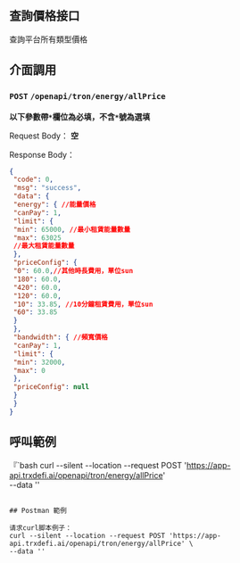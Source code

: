 ## 查詢價格接口
查詢平台所有類型價格

## 介面調用
### `POST` `/openapi/tron/energy/allPrice`
**以下參數帶`*`欄位為必填，不含`*`號為選填**

Request Body：
**空**

Response Body：
```JSON
{
 "code": 0,
 "msg": "success",
 "data": {
 "energy": { //能量價格
 "canPay": 1,
 "limit": {
 "min": 65000, //最小租賃能量數量
 "max": 63025
 //最大租賃能量數量
 },
 "priceConfig": {
 "0": 60.0,//其他時長費用，單位sun
 "180": 60.0,
 "420": 60.0,
 "120": 60.0,
 "10": 33.85, //10分鐘租賃費用，單位sun
 "60": 33.85
 }
 },
 "bandwidth": { //頻寬價格
 "canPay": 1,
 "limit": {
 "min": 32000,
 "max": 0
 },
 "priceConfig": null
 }
 }
}
```

## 呼叫範例
『`bash
curl --silent --location --request POST 'https://app-api.trxdefi.ai/openapi/tron/energy/allPrice' \
--data ''
```

## Postman 範例

请求curl脚本例子：
curl --silent --location --request POST 'https://app-api.trxdefi.ai/openapi/tron/energy/allPrice' \
--data ''

```
